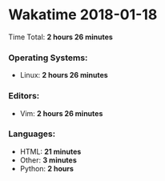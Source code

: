 # Wakatime 2018-01-18

Time Total: **2 hours 26 minutes**

### Operating Systems:
- Linux: **2 hours 26 minutes** 

### Editors:
- Vim: **2 hours 26 minutes** 

### Languages:
- HTML: **21 minutes** 
- Other: **3 minutes** 
- Python: **2 hours** 

